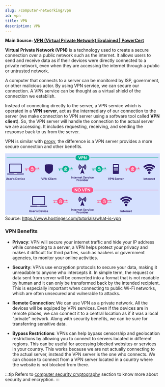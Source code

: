 ```yaml
---
slug: /computer-networking/vpn
id: vpn
title: VPN
description: VPN
---
```


**Main Source: [VPN (Virtual Private Network) Explained | PowerCert](https://youtu.be/R-JUOpCgTZc?si=vIQRWPCVOFV5-vun)**

**Virtual Private Network (VPN)** is a technology used to create a secure connection over a public network such as the internet. It allows users to send and receive data as if their devices were directly connected to a private network, even when they are accessing the internet through a public or untrusted network.

A computer that connects to a server can be monitored by ISP, government, or other malicious actor. By using VPN service, we can secure our connection. A VPN service can be thought as a virtual shield of the connection we establish.

Instead of connecting directly to the server, a VPN service which is operated in a **VPN server**, act as the intermediary of our connection to the server (we make connection to VPN server using a software tool called **VPN client**). So, the VPN server will handle the connection to the actual server we are accessing. It includes requesting, receiving, and sending the response back to us from the server.

VPN is similar with [proxy](/computer-networking/proxy), the difference is a VPN server provides a more secure connection and other benefits.

![VPN that acts as a middle shield between client and the internet](./vpn-example.png)  
Source: https://www.hostinger.com/tutorials/what-is-vpn

### VPN Benefits

- **Privacy**: VPN will secure your internet traffic and hide your IP address while connecting to a server, a VPN helps protect your privacy and makes it difficult for third parties, such as hackers or government agencies, to monitor your online activities.

- **Security**: VPNs use encryption protocols to secure your data, making it unreadable to anyone who intercepts it. In simple term, the request or data sent from server will be converted into a format that is not readable by human and it can only be transformed back by the intended recipient. This is especially important when connecting to public Wi-Fi networks, which are often unsecured and vulnerable to attacks.

- **Remote Connection**: We can use VPN as a private network. All the devices will be equiped by VPN services. Even if the devices are in remote places, we can connect it to a central location as if it was a local "private" network. Along with security benefits, we can be sure for transferring sensitive data.

- **Bypass Restrictions**: VPNs can help bypass censorship and geolocation restrictions by allowing you to connect to servers located in different regions. This can be useful for accessing blocked websites or services in your country. This works because we are not actually connecting to the actual server, instead the VPN server is the one who connects. We can choose to connect from a VPN server located in a country where the website is not blocked from there.

:::tip
Refers to [computer security cryptography](/computer-security) section to know more about security and encryption.
:::
